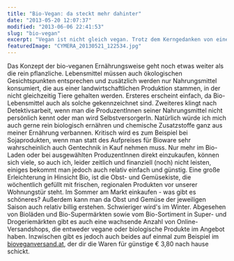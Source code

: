```yaml
---
title: "Bio-Vegan: da steckt mehr dahinter"
date: "2013-05-20 12:07:37"
modified: "2013-06-06 22:41:53"
slug: "bio-vegan"
excerpt: "Vegan ist nicht gleich vegan. Trotz dem Kerngedanken von einer Ernährungsweise ohne tierische Produkte, gibt es verschiedene Ausprägungen von Veganismus. Eine davon ist der Bio-Veganismus. "
featuredImage: "CYMERA_20130521_122534.jpg"
---
```


Das Konzept der bio-veganen Ernährungsweise geht noch etwas weiter als die rein pflanzliche. Lebensmittel müssen auch ökologischen Gesichtspunkten entsprechen und zusätzlich werden nur Nahrungsmittel konsumiert, die aus einer landwirtschaftlichen Produktion stammen, in der nicht gleichzeitig Tiere gehalten werden. Ersteres erscheint einfach, da Bio-Lebensmittel auch als solche gekennzeichnet sind. Zweiteres klingt nach Detektivsarbeit, wenn man die ProduzentInnen seiner Nahrungsmittel nicht persönlich kennt oder man wird SelbstversorgerIn. Natürlich würde ich mich auch gerne rein biologisch ernähren und chemische Zusatzstoffe ganz aus meiner Ernährung verbannen. Kritisch wird es zum Beispiel bei Sojaprodukten, wenn man statt des Aufpreises für Bioware sehr wahrscheinlich auch Gentechnik in Kauf nehmen muss. Nur mehr im Bio-Laden oder bei ausgewählten ProduzentInnen direkt einzukaufen, können sich viele, so auch ich, leider zeitlich und finanziell (noch) nicht leisten, einiges bekommt man jedoch auch relativ einfach und günstig. Eine große Erleichterung in Hinsicht Bio, ist die Obst- und Gemüsekiste, die wöchentlich gefüllt mit frischen, regionalen Produkten vor unserer Wohnungstür steht. Im Sommer am Markt einkaufen - was gibt es schöneres? Außerdem kann man da Obst und Gemüse der jeweiligen Saison auch relativ billig erstehen. Schwieriger wird's im Winter. Abgesehen von Bioläden und Bio-Supermärkten sowie vom Bio-Sortiment in Super- und Drogeriemärkten gibt es auch eine wachsende Anzahl von Online-Versandshops, die entweder vegane oder biologische Produkte im Angebot haben. Inzwischen gibt es jedoch auch beides auf einmal zum Beispiel im [bioveganversand.at](http://www.bioveganversand.at/), der dir die Waren für günstige € 3,80 nach hause schickt.